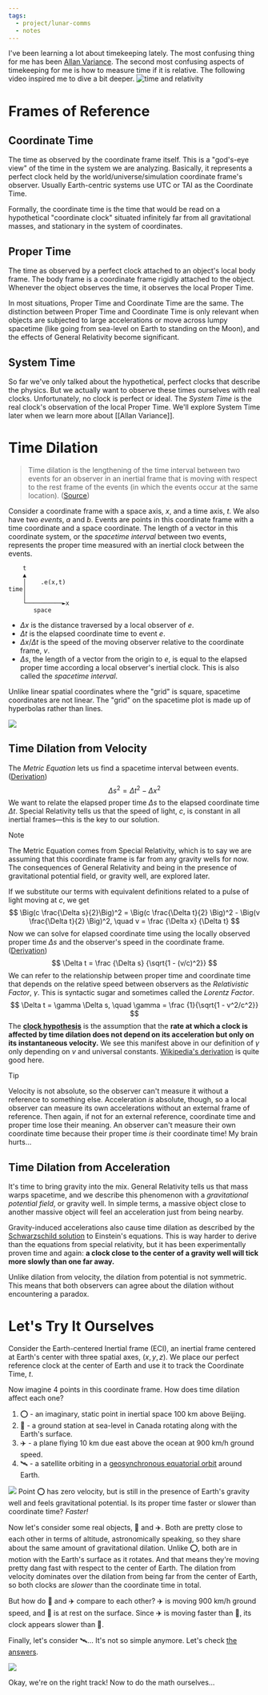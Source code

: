 ```yaml
---
tags:
  - project/lunar-comms
  - notes
---
```

I've been learning a lot about timekeeping lately. The most confusing thing for me has been [Allan Variance](https://en.wikipedia.org/wiki/Allan_variance). The second most confusing aspects of timekeeping for me is how to measure time if it is relative. The following video inspired me to dive a bit deeper.
![time and relativity](https://www.youtube.com/watch?v=ZdrZf4lQTSg)
# Frames of Reference
## Coordinate Time
The time as observed by the coordinate frame itself. This is a "god's-eye view" of the time in the system we are analyzing. Basically, it represents a perfect clock held by the world/universe/simulation coordinate frame's observer. Usually Earth-centric systems use UTC or TAI as the Coordinate Time.

Formally, the coordinate time is the time that would be read on a hypothetical "coordinate clock" situated infinitely far from all gravitational masses, and stationary in the system of coordinates.
## Proper Time
The time as observed by a perfect clock attached to an object's local body frame. The body frame is a coordinate frame rigidly attached to the object. Whenever the object observes the time, it observes the local Proper Time.

In most situations, Proper Time and Coordinate Time are the same. The distinction between Proper Time and Coordinate Time is only relevant when objects are subjected to large accelerations or move across lumpy spacetime (like going from sea-level on Earth to standing on the Moon), and the effects of General Relativity become significant.

## System Time
So far we've only talked about the hypothetical, perfect clocks that describe the physics. But we actually want to observe these times ourselves with real clocks. Unfortunately, no clock is perfect or ideal. The _System Time_ is the real clock's observation of the local Proper Time. We'll explore System Time later when we learn more about [[Allan Variance]].
# Time Dilation
> Time dilation is the lengthening of the time interval between two events for an observer in an inertial frame that is moving with respect to the rest frame of the events (in which the events occur at the same location). ([Source](https://openstax.org/books/university-physics-volume-3/pages/5-3-time-dilation))

Consider a coordinate frame with a space axis, $x$, and a time axis, $t$. We also have two _events_, $a$ and $b$. Events are points in this coordinate frame with a time coordinate and a space coordinate. The length of a vector in this coordinate system, or the _spacetime interval_ between two events, represents the proper time measured with an inertial clock between the events.

```plaintext
    t
    ▲     
    │    .e(x,t)
time│
    │
    └──────────►x
       space
```
- $\Delta x$ is the distance traversed by a local observer of $e$.
- $\Delta t$ is the elapsed coordinate time to event $e$.
- $\Delta x / \Delta t$ is the speed of the moving observer relative to the coordinate frame, $v$.
- $\Delta s$, the length of a vector from the origin to $e$, is equal to the elapsed proper time according a local observer's inertial clock. This is also called the _spacetime interval_.

Unlike linear spatial coordinates where the "grid" is square, spacetime coordinates are not linear. The "grid" on the spacetime plot is made up of hyperbolas rather than lines.

![](Pasted%20image%2020240101164720.png)

## Time Dilation from Velocity
The _Metric Equation_ lets us find a spacetime interval between events. ([Derivation](https://physics.unm.edu/Courses/Fields/Phys2310/Lectures/lecture27.pdf))
$$\Delta s^2 = \Delta t^2 - \Delta x^2$$
We want to relate the elapsed proper time $\Delta s$ to the elapsed coordinate time $\Delta t$. Special Relativity tells us that the speed of light, $c$, is constant in all inertial frames—this is the key to our solution.

> [!note]
> The Metric Equation comes from Special Relativity, which is to say we are assuming that this coordinate frame is far from any gravity wells for now. The consequences of General Relativity and being in the presence of gravitational potential field, or gravity well, are explored later.

If we substitute our terms with equivalent definitions related to a pulse of light moving at $c$, we get
$$
\Big(c \frac{\Delta s}{2}\Big)^2 = \Big(c \frac{\Delta t}{2} \Big)^2 - \Big(v \frac{\Delta t}{2} \Big)^2, \quad v = \frac {\Delta x} {\Delta t}
$$
Now we can solve for elapsed coordinate time using the locally observed proper time $\Delta s$ and the observer's speed in the coordinate frame. ([Derivation](https://openstax.org/books/university-physics-volume-3/pages/5-3-time-dilation))
$$
\Delta t = \frac {\Delta s} {\sqrt{1 - (v/c)^2}}
$$
We can refer to the relationship between proper time and coordinate time that depends on the relative speed between observers as the _Relativistic Factor_, $\gamma$. This is syntactic sugar and sometimes called the _Lorentz Factor_.
$$
\Delta t = \gamma \Delta s, \quad \gamma = \frac {1}{\sqrt{1 - v^2/c^2}}
$$
The [**clock hypothesis**](https://en.wikipedia.org/wiki/Time_dilation#Clock_hypothesis) is the assumption that the **rate at which a clock is affected by time dilation does not depend on its acceleration but only on its instantaneous velocity.** We see this manifest above in our definition of $\gamma$ only depending on $v$ and universal constants. [Wikipedia's derivation](https://en.wikipedia.org/wiki/Time_dilation) is quite good here.

> [!tip]
> Velocity is not absolute, so the observer can't measure it without a reference to something else. Acceleration _is_ absolute, though, so a local observer can measure its own accelerations without an external frame of reference. Then again, if not for an external reference, coordinate time and proper time lose their meaning. An observer can't measure their own coordinate time because their proper time _is_ their coordinate time! My brain hurts…
## Time Dilation from Acceleration
It's time to bring gravity into the mix. General Relativity tells us that mass warps spacetime, and we describe this phenomenon with a _gravitational potential field_, or gravity well. In simple terms, a massive object close to another massive object will feel an acceleration just from being nearby.

Gravity-induced accelerations also cause time dilation as described by the [Schwarzschild solution](https://en.wikipedia.org/wiki/Schwarzschild_solution) to Einstein's equations. This is way harder to derive than the equations from special relativity, but it has been experimentally proven time and again: **a clock close to the center of a gravity well will tick more slowly than one far away.**

Unlike dilation from velocity, the dilation from potential is not symmetric. This means that both observers can agree about the dilation without encountering a paradox.

# Let's Try It Ourselves

Consider the Earth-centered Inertial frame (ECI), an inertial frame centered at Earth's center with three spatial axes, $(x,y,z)$. We place our perfect reference clock at the center of Earth and use it to track the Coordinate Time, $t$.

Now imagine 4 points in this coordinate frame. How does time dilation affect each one?
1. ⭕ - an imaginary, static point in inertial space 100 km above Beijing.
2. 📡 - a ground station at sea-level in Canada rotating along with the Earth's surface.
3. ✈️ - a plane flying 10 km due east above the ocean at 900 km/h ground speed.
4. 🛰 - a satellite orbiting in a [geosynchronous equatorial orbit](https://en.wikipedia.org/wiki/Geostationary_orbit) around Earth. 

![](ECI%20vs%20time%20dilation.png)
Point ⭕ has zero velocity, but is still in the presence of Earth's gravity well and feels gravitational potential. Is its proper time faster or slower than coordinate time? _Faster!_

Now let's consider some real objects, 📡 and ✈️. Both are pretty close to each other in terms of altitude, astronomically speaking, so they share about the same amount of gravitational dilation. Unlike ⭕, both are in motion with the Earth's surface as it rotates. And that means they're moving pretty dang fast with respect to the center of Earth. The dilation from velocity dominates over the dilation from being far from the center of Earth, so both clocks are _slower_ than the coordinate time in total.

But how do 📡 and ✈️ compare to each other? ✈️ is moving 900 km/h ground speed, and 📡 is at rest on the surface. Since ✈️ is moving faster than 📡, its clock appears slower than 📡.

Finally, let's consider 🛰… It's not so simple anymore. Let's check [the answers](https://en.wikipedia.org/wiki/Time_dilation).

![](Pasted%20image%2020240101223031.png)

Okay, we're on the right track! Now to do the math ourselves…

